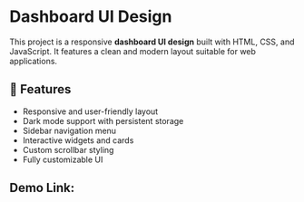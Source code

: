 # Dashboard UI Design

This project is a responsive **dashboard UI design** built with HTML, CSS, and JavaScript. It features a clean and modern layout suitable for web applications.

## 📌 Features
- Responsive and user-friendly layout
- Dark mode support with persistent storage
- Sidebar navigation menu
- Interactive widgets and cards
- Custom scrollbar styling
- Fully customizable UI

## Demo Link:
